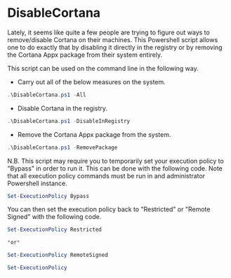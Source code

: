 # DisableCortana
Lately, it seems like quite a few people are trying to figure out ways to remove/disable Cortana on their machines. This Powershell script allows one to do exactly that by disabling it directly in the registry or by removing the Cortana Appx package from their system entirely.

This script can be used on the command line in the following way.

* Carry out all of the below measures on the system.
```Powershell
.\DisableCortana.ps1 -All
```

* Disable Cortana in the registry.
```Powershell
.\DisableCortana.ps1 -DisableInRegistry
```

* Remove the Cortana Appx package from the system.
```Powershell
.\DisableCortana.ps1 -RemovePackage
```

N.B. This script may require you to temporarily set your execution policy to "Bypass" in order to run it. This can be done with the following code. Note that all execution policy commands must be run in and administrator Powershell instance.
```Powershell
Set-ExecutionPolicy Bypass
```

You can then set the execution policy back to "Restricted" or "Remote Signed" with the following code.
```Powershell
Set-ExecutionPolicy Restricted

*or*

Set-ExecutionPolicy RemoteSigned

Set-ExecutionPolicy
```
